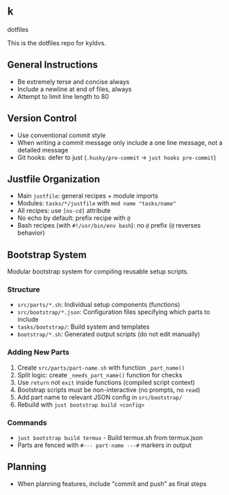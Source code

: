 # `k`

dotfiles

This is the dotfiles repo for kyldvs.

## General Instructions

- Be extremely terse and concise always
- Include a newline at end of files, always
- Attempt to limit line length to 80

## Version Control

- Use conventional commit style
- When writing a commit message only include a one line message, not a detailed message
- Git hooks: defer to just (`.husky/pre-commit` → `just hooks pre-commit`)

## Justfile Organization

- Main `justfile`: general recipes + module imports
- Modules: `tasks/*/justfile` with `mod name "tasks/name"`
- All recipes: use `[no-cd]` attribute
- No echo by default: prefix recipe with `@`
- Bash recipes (with `#!/usr/bin/env bash`): no `@` prefix (`@` reverses behavior)

## Bootstrap System

Modular bootstrap system for compiling reusable setup scripts.

### Structure
- `src/parts/*.sh`: Individual setup components (functions)
- `src/bootstrap/*.json`: Configuration files specifying which parts to include
- `tasks/bootstrap/`: Build system and templates
- `bootstrap/*.sh`: Generated output scripts (do not edit manually)

### Adding New Parts
1. Create `src/parts/part-name.sh` with function `_part_name()`
2. Split logic: create `_needs_part_name()` function for checks
3. Use `return` not `exit` inside functions (compiled script context)
4. Bootstrap scripts must be non-interactive (no prompts, no `read`)
5. Add part name to relevant JSON config in `src/bootstrap/`
6. Rebuild with `just bootstrap build <config>`

### Commands
- `just bootstrap build termux` - Build termux.sh from termux.json
- Parts are fenced with `#--- part-name ---#` markers in output

## Planning
- When planning features, include "commit and push" as final steps
